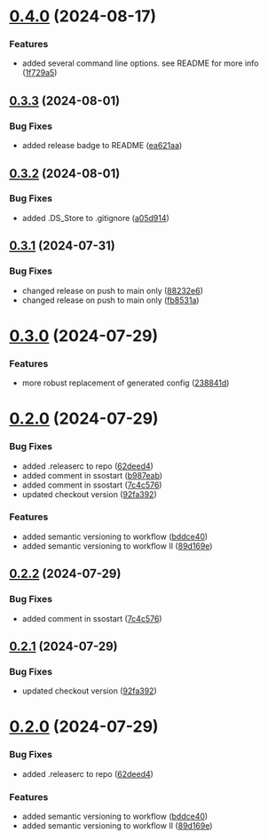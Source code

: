 # [0.4.0](https://github.com/easytocloud/sso-tools/compare/v0.3.3...v0.4.0) (2024-08-17)


### Features

* added several command line options. see README for more info ([1f729a5](https://github.com/easytocloud/sso-tools/commit/1f729a5a885b2ad51d652f646ddd8d9b78d42597))

## [0.3.3](https://github.com/easytocloud/sso-tools/compare/v0.3.2...v0.3.3) (2024-08-01)


### Bug Fixes

* added release badge to README ([ea621aa](https://github.com/easytocloud/sso-tools/commit/ea621aa8d9226a5427be1b5cf35dd9396bf00c6e))

## [0.3.2](https://github.com/easytocloud/sso-tools/compare/v0.3.1...v0.3.2) (2024-08-01)


### Bug Fixes

* added .DS_Store to .gitignore ([a05d914](https://github.com/easytocloud/sso-tools/commit/a05d914331dff09843e97649623f1b17c3af7736))

## [0.3.1](https://github.com/easytocloud/sso-tools/compare/v0.3.0...v0.3.1) (2024-07-31)


### Bug Fixes

* changed release on push to main only ([88232e6](https://github.com/easytocloud/sso-tools/commit/88232e6d22cbb3358e4ce56a8890bb0badf97a08))
* changed release on push to main only ([fb8531a](https://github.com/easytocloud/sso-tools/commit/fb8531a54ea0b24fd862280a343ec1b624c5a5c3))

# [0.3.0](https://github.com/easytocloud/sso-tools/compare/v0.2.0...v0.3.0) (2024-07-29)


### Features

* more robust replacement of generated config ([238841d](https://github.com/easytocloud/sso-tools/commit/238841dcb1e681649170a7cba4e85a4f615fcba4))

# [0.2.0](https://github.com/easytocloud/sso-tools/compare/v0.1.6...v0.2.0) (2024-07-29)


### Bug Fixes

* added .releaserc to repo ([62deed4](https://github.com/easytocloud/sso-tools/commit/62deed43e67f8994ec208cc09f43ac5fecd68472))
* added comment in ssostart ([b987eab](https://github.com/easytocloud/sso-tools/commit/b987eab8c3a96926d928239c21eff65b71dde34b))
* added comment in ssostart ([7c4c576](https://github.com/easytocloud/sso-tools/commit/7c4c576de480bbd83b6b0f81d2d59cc6b2732500))
* updated checkout version ([92fa392](https://github.com/easytocloud/sso-tools/commit/92fa392b9505417a4ba284adb814a7fb23d4e0ce))


### Features

* added semantic versioning to workflow ([bddce40](https://github.com/easytocloud/sso-tools/commit/bddce40e4379626f6d4e16eab48cc81a8bef2023))
* added semantic versioning to workflow II ([89d169e](https://github.com/easytocloud/sso-tools/commit/89d169edeb852aabacb4da6e6423823507148201))

## [0.2.2](https://github.com/easytocloud/sso-tools/compare/v0.2.1...v0.2.2) (2024-07-29)


### Bug Fixes

* added comment in ssostart ([7c4c576](https://github.com/easytocloud/sso-tools/commit/7c4c576de480bbd83b6b0f81d2d59cc6b2732500))

## [0.2.1](https://github.com/easytocloud/sso-tools/compare/v0.2.0...v0.2.1) (2024-07-29)


### Bug Fixes

* updated checkout version ([92fa392](https://github.com/easytocloud/sso-tools/commit/92fa392b9505417a4ba284adb814a7fb23d4e0ce))

# [0.2.0](https://github.com/easytocloud/sso-tools/compare/v0.1.9...v0.2.0) (2024-07-29)


### Bug Fixes

* added .releaserc to repo ([62deed4](https://github.com/easytocloud/sso-tools/commit/62deed43e67f8994ec208cc09f43ac5fecd68472))


### Features

* added semantic versioning to workflow ([bddce40](https://github.com/easytocloud/sso-tools/commit/bddce40e4379626f6d4e16eab48cc81a8bef2023))
* added semantic versioning to workflow II ([89d169e](https://github.com/easytocloud/sso-tools/commit/89d169edeb852aabacb4da6e6423823507148201))

